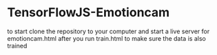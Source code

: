# TensorFlowJS-Emotioncam
to start clone the repository to your computer and start a live server for emotioncam.html after you run train.html to make sure the data is also trained 

